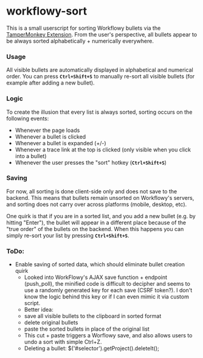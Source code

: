 # workflowy-sort

This is a small userscript for sorting Workflowy bullets via the [TamperMonkey Extension](https://tampermonkey.net/). From the user's perspective, all bullets appear to be always sorted alphabetically + numerically everywhere.

### Usage

All visible bullets are automatically displayed in alphabetical and numerical order.
You can press **`Ctrl+Shift+S`** to manually re-sort all visible bullets (for example after adding a new bullet).

### Logic

 To create the illusion that every list is always sorted, sorting occurs on the following events: 

  - Whenever the page loads
  - Whenever a bullet is clicked
  - Whenever a bullet is expanded (+/-)
  - Whenever a trace link at the top is clicked (only visible when you click into a bullet)
  - Whenever the user presses the "sort" hotkey (**`Ctrl+Shift+S`**)

### Saving

For now, all sorting is done client-side only and does not save to the backend. This means that bullets remain unsorted on Workflowy's servers, and sorting does not carry over across platforms (mobile, desktop, etc).

One quirk is that if you are in a sorted list, and you add a new bullet (e.g. by hitting "Enter"), the bullet will appear in a different place because of the "true order" of the bullets on the backend. When this happens you can simply re-sort your list by pressing **`Ctrl+Shift+S`**.


### ToDo:

  - Enable saving of sorted data, which should eliminate bullet creation quirk
    - Looked into WorkFlowy's AJAX save function + endpoint (push_poll), the minified code is difficult to decipher and seems to use a randomly generated key for each save (CSRF token?). I don't know the logic behind this key or if I can even mimic it via custom script.
    - Better idea:
     - save all visible bullets to the clipboard in sorted format
     - delete original bullets
     - paste the sorted bullets in place of the original list
    - This cut + paste triggers a Worflowy save, and also allows users to undo a sort with simple Ctrl+Z.
    - Deleting a bullet: $('#selector').getProject().deleteIt();

